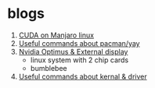 # blogs
1. [CUDA on Manjaro linux](https://github.com/BumbleBee0819/blogs/issues/1)
2. [Useful commands about pacman/yay](https://github.com/BumbleBee0819/blogs/issues/2)
3. [Nvidia Optimus & External display](https://github.com/BumbleBee0819/blogs/issues/3)
    - linux system with 2 chip cards
    - bumblebee
4. [Useful commands about kernal & driver](https://github.com/BumbleBee0819/blogs/issues/4)
